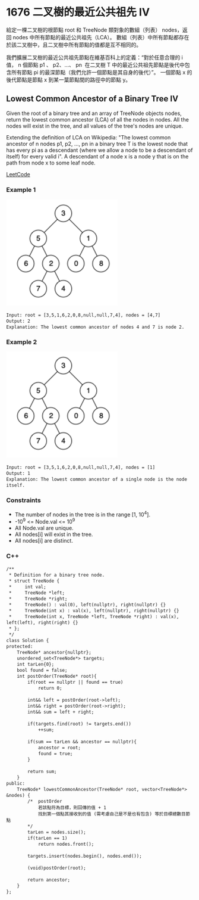 # 1676 二叉樹的最近公共祖先 IV

給定一棵二叉樹的根節點 root 和 TreeNode 類對象的數組（列表） nodes，返回 nodes 中所有節點的最近公共祖先（LCA）。
數組（列表）中所有節點都存在於該二叉樹中，且二叉樹中所有節點的值都是互不相同的。

我們擴展二叉樹的最近公共祖先節點在維基百科上的定義：“對於任意合理的 i 值， n 個節點 p1 、 p2、...、 pn 
在二叉樹 T 中的最近公共祖先節點是後代中包含所有節點 pi 的最深節點（我們允許一個節點是其自身的後代）”。
一個節點 x 的後代節點是節點 x 到某一葉節點間的路徑中的節點 y。


##  Lowest Common Ancestor of a Binary Tree IV

Given the root of a binary tree and an array of TreeNode objects nodes, return the lowest common ancestor (LCA) of all the nodes in nodes. All the nodes will exist in the tree, and all values of the tree's nodes are unique.

Extending the definition of LCA on Wikipedia: "The lowest common ancestor of n nodes p1, p2, ..., pn in a binary tree T is the lowest node that has every pi as a descendant (where we allow a node to be a descendant of itself) for every valid i". A descendant of a node x is a node y that is on the path from node x to some leaf node.

[LeetCode](https://leetcode-cn.com/problems/lowest-common-ancestor-of-a-binary-tree-iv/)

### Example 1

<img src="img/1676_1.png" width = "300"/>

```
Input: root = [3,5,1,6,2,0,8,null,null,7,4], nodes = [4,7]
Output: 2
Explanation: The lowest common ancestor of nodes 4 and 7 is node 2.
```

### Example 2

<img src="img/1676_2.png" width = "300"/>

```
Input: root = [3,5,1,6,2,0,8,null,null,7,4], nodes = [1]
Output: 1
Explanation: The lowest common ancestor of a single node is the node itself.
```

### Constraints

* The number of nodes in the tree is in the range [1, 10<sup>4</sup>].
* -10<sup>9</sup> <= Node.val <= 10<sup>9</sup>
* All Node.val are unique.
* All nodes[i] will exist in the tree.
* All nodes[i] are distinct.

### C++ 

```
/**
 * Definition for a binary tree node.
 * struct TreeNode {
 *     int val;
 *     TreeNode *left;
 *     TreeNode *right;
 *     TreeNode() : val(0), left(nullptr), right(nullptr) {}
 *     TreeNode(int x) : val(x), left(nullptr), right(nullptr) {}
 *     TreeNode(int x, TreeNode *left, TreeNode *right) : val(x), left(left), right(right) {}
 * };
 */
class Solution {
protected:
    TreeNode* ancestor{nullptr};
    unordered_set<TreeNode*> targets;
    int tarLen{0};
    bool found = false;
    int postOrder(TreeNode* root){
        if(root == nullptr || found == true)
            return 0;

        int&& left = postOrder(root->left);
        int&& right = postOrder(root->right);
        int&& sum = left + right;

        if(targets.find(root) != targets.end())
            ++sum;

        if(sum == tarLen && ancestor == nullptr){
            ancestor = root;
            found = true;
        }

        return sum;
    }
public:
    TreeNode* lowestCommonAncestor(TreeNode* root, vector<TreeNode*> &nodes) {
        /*  postOrder
            若該點符為目標，則回傳的值 + 1
            找到第一個點其接收到的值 (需考慮自己是不是也有包含) 等於目標總數目節點
        */
        tarLen = nodes.size();
        if(tarLen == 1)
            return nodes.front();

        targets.insert(nodes.begin(), nodes.end());

        (void)postOrder(root);
        
        return ancestor;
    }
};
```
